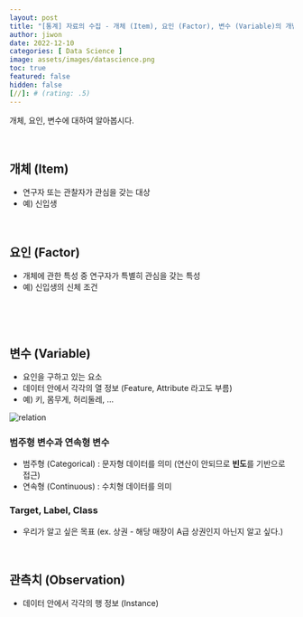 ```yaml
---
layout: post
title: "[통계] 자료의 수집 - 개체 (Item), 요인 (Factor), 변수 (Variable)의 개념"
author: jiwon
date: 2022-12-10
categories: [ Data Science ]
image: assets/images/datascience.png
toc: true
featured: false
hidden: false
[//]: # (rating: .5)
---
```


개체, 요인, 변수에 대하여 알아봅시다. 


<br/>

## 개체 (Item)
- 연구자 또는 관찰자가 관심을 갖는 대상
- 예) 신입생

<br/>

## 요인 (Factor)
- 개체에 관한 특성 중 연구자가 특별히 관심을 갖는 특성
- 예) 신입생의 신체 조건

<br/>

<script async src="https://pagead2.googlesyndication.com/pagead/js/adsbygoogle.js"></script>
<ins class="adsbygoogle"
style="display:block; text-align:center;"
data-ad-layout="in-article"
data-ad-format="fluid"
data-ad-client="ca-pub-8753021586186085"
data-ad-slot="8878745802">
</ins>
<script>
     (adsbygoogle = window.adsbygoogle || []).push({});
</script>

<br/>

## 변수 (Variable)
- 요인을 구하고 있는 요소
- 데이터 안에서 각각의 열 정보 (Feature, Attribute 라고도 부름)
- 예) 키, 몸무게, 허리둘레, ...

![relation](https://i.ibb.co/xYdgzyx/32.png)


### 범주형 변수과 연속형 변수
- 범주형 (Categorical) : 문자형 데이터를 의미 (연산이 안되므로 **빈도**를 기반으로 접근)
- 연속형 (Continuous) : 수치형 데이터를 의미

### Target, Label, Class
- 우리가 알고 싶은 목표 (ex. 상권 - 해당 매장이 A급 상권인지 아닌지 알고 싶다.)

<br/>

## 관측치 (Observation)
- 데이터 안에서 각각의 행 정보 (Instance)

<br/>
